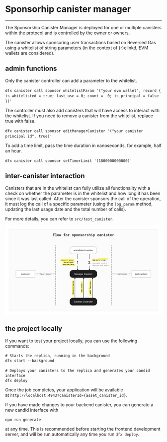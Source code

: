 # Sponsorhip canister manager 

---

The Sponsorship Canister Manager is deployed for one or multiple canisters within the protocol and is controlled by the owner or owners.

The canister allows sponsoring user transactions based on Reversed Gas using a whitelist of string parameters (in the context of {r}elinkd, EVM wallets are considered).

## admin functions

Only the canister controller can add a parameter to the whitelist.

`dfx canister call sponsor whitelistParam '("your evm wallet", record { is_whitelisted = true; last_use = 0; count =  0; is_principal = false })'`

The controller must also add canisters that will have access to interact with the whitelist. If you need to remove a canister from the whitelist, replace true with false.

`dfx canister call sponsor editManagerCanister '("your canister principal id", true)'`

To add a time limit, pass the time duration in nanoseconds, for example, half an hour.

`dfx canister call sponsor setTimerLimit '(1800000000000)'`

## inter-canister interaction 

Canisters that are in the whitelist can fully utilize all functionality with a check on whether the parameter is in the whitelist and how long it has been since it was last called. After the canister sponsors the call of the operation, it must log the call of a specific parameter (using the `log_param` method, updating the last usage date and the total number of calls).

For more details, you can refer to `src/test_canister`.

![Image alt](https://github.com/relinkd/sponsorship-canister-manager/raw/main/scheme.png)

## the project locally

If you want to test your project locally, you can use the following commands:

```shell
# Starts the replica, running in the background
dfx start --background

# Deploys your canisters to the replica and generates your candid interface
dfx deploy
```

Once the job completes, your application will be available at `http://localhost:4943?canisterId={asset_canister_id}`.

If you have made changes to your backend canister, you can generate a new candid interface with

```shell
npm run generate
```

at any time. This is recommended before starting the frontend development server, and will be run automatically any time you run `dfx deploy`.
